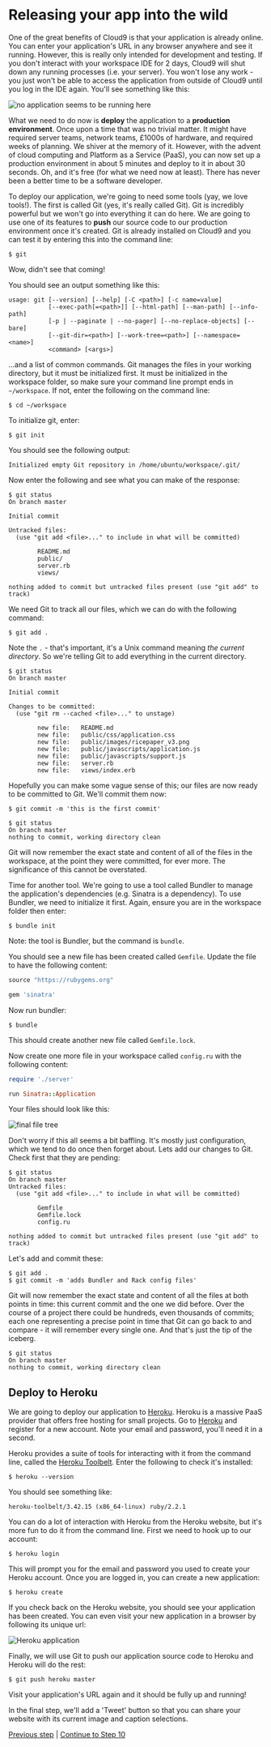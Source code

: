 # Releasing your app into the wild

One of the great benefits of Cloud9 is that your application is already online.  You can enter your application's URL in any browser anywhere and see it running.  However, this is really only intended for development and testing.  If you don't interact with your workspace IDE for 2 days, Cloud9 will shut down any running processes (i.e. your server).  You won't lose any work - you just won't be able to access the application from outside of Cloud9 until you log in the IDE again.  You'll see something like this:

![no application seems to be running here](/images/step_9/no_app_running.png)

What we need to do now is **deploy** the application to a **production environment**.  Once upon a time that was no trivial matter.  It might have required server teams, network teams, £1000s of hardware, and required weeks of planning.  We shiver at the memory of it.  However, with the advent of cloud computing and Platform as a Service (PaaS), you can now set up a production environment in about 5 minutes and deploy to it in about 30 seconds.  Oh, and it's free (for what we need now at least).  There has never been a better time to be a software developer.

To deploy our application, we're going to need some tools (yay, we love tools!).  The first is called Git (yes, it's really called Git).  Git is incredibly powerful but we won't go into everything it can do here.  We are going to use one of its features to **push** our source code to our production environment once it's created.  Git is already installed on Cloud9 and you can test it by entering this into the command line:
```
$ git
```
Wow, didn't see that coming!

You should see an output something like this:
```
usage: git [--version] [--help] [-C <path>] [-c name=value]
           [--exec-path[=<path>]] [--html-path] [--man-path] [--info-path]
           [-p | --paginate | --no-pager] [--no-replace-objects] [--bare]
           [--git-dir=<path>] [--work-tree=<path>] [--namespace=<name>]
           <command> [<args>]
```
...and a list of common commands.  Git manages the files in your working directory, but it must be initialized first.  It must be initialized in the workspace folder, so make sure your command line prompt ends in `~/workspace`.  If not, enter the following on the command line:
```
$ cd ~/workspace
```

To initialize git, enter:
```
$ git init
```

You should see the following output:

```
Initialized empty Git repository in /home/ubuntu/workspace/.git/
```

Now enter the following and see what you can make of the response:

```
$ git status
On branch master

Initial commit

Untracked files:
  (use "git add <file>..." to include in what will be committed)

        README.md
        public/
        server.rb
        views/

nothing added to commit but untracked files present (use "git add" to track)
```

We need Git to track all our files, which we can do with the following command:
```
$ git add .
```

Note the `.` - that's important, it's a Unix command meaning _the current directory_.  So we're telling Git to add everything in the current directory.

```
$ git status
On branch master

Initial commit

Changes to be committed:
  (use "git rm --cached <file>..." to unstage)

        new file:   README.md
        new file:   public/css/application.css
        new file:   public/images/ricepaper_v3.png
        new file:   public/javascripts/application.js
        new file:   public/javascripts/support.js
        new file:   server.rb
        new file:   views/index.erb
```

Hopefully you can make some vague sense of this; our files are now ready to be committed to Git.  We'll commit them now:

```
$ git commit -m 'this is the first commit'
```
```
$ git status
On branch master
nothing to commit, working directory clean
```

Git will now remember the exact state and content of all of the files in the workspace, at the point they were committed, for ever more.  The significance of this cannot be overstated.

Time for another tool.  We're going to use a tool called Bundler to manage the application's dependencies (e.g. Sinatra is a dependency).  To use Bundler, we need to initialize it first.  Again, ensure you are in the workspace folder then enter:
```
$ bundle init
```
Note: the tool is Bundler, but the command is `bundle`.

You should see a new file has been created called `Gemfile`.  Update the file to have the following content:
```ruby
source "https://rubygems.org"

gem 'sinatra'
```

Now run bundler:
```
$ bundle
```

This should create another new file called `Gemfile.lock`.

Now create one more file in your workspace called `config.ru` with the following content:
```ruby
require './server'

run Sinatra::Application
```

Your files should look like this:

![final file tree](/images/step_9/final_file_tree.png)

Don't worry if this all seems a bit baffling.  It's mostly just configuration, which we tend to do once then forget about.  Lets add our changes to Git.  Check first that they are pending:
```
$ git status
On branch master
Untracked files:
  (use "git add <file>..." to include in what will be committed)

        Gemfile
        Gemfile.lock
        config.ru

nothing added to commit but untracked files present (use "git add" to track)
```

Let's add and commit these:
```
$ git add .
$ git commit -m 'adds Bundler and Rack config files'
```

Git will now remember the exact state and content of all the files at both points in time:  this current commit and the one we did before.  Over the course of a project there could be hundreds, even thousands of commits; each one representing a precise point in time that Git can go back to and compare - it will remember every single one.  And that's just the tip of the iceberg.

```
$ git status
On branch master
nothing to commit, working directory clean
```

## Deploy to Heroku
We are going to deploy our application to [Heroku](http://heroku.com).  Heroku is a massive PaaS provider that offers free hosting for small projects.  Go to [Heroku](http://heroku.com) and register for a new account. Note your email and password, you'll need it in a second.

Heroku provides a suite of tools for interacting with it from the command line, called the [Heroku Toolbelt](https://toolbelt.heroku.com/).  Enter the following to check it's installed:

```
$ heroku --version
```

You should see something like:

```
heroku-toolbelt/3.42.15 (x86_64-linux) ruby/2.2.1
```

You can do a lot of interaction with Heroku from the Heroku website, but it's more fun to do it from the command line.  First we need to hook up to our account:
```
$ heroku login
```

This will prompt you for the email and password you used to create your Heroku account.  Once you are logged in, you can create a new application:

```
$ heroku create
```

If you check back on the Heroku website, you should see your application has been created.  You can even visit your new application in a browser by following its unique url:

![Heroku application](/images/step_9/heroku_app_initial.png)

Finally, we will use Git to push our application source code to Heroku and Heroku will do the rest:
```
$ git push heroku master
```

Visit your application's URL again and it should be fully up and running!

In the final step, we'll add a 'Tweet' button so that you can share your website with its current image and caption selections.

[Previous step](/steps/8.md) | [Continue to Step 10](/steps/10.md)
